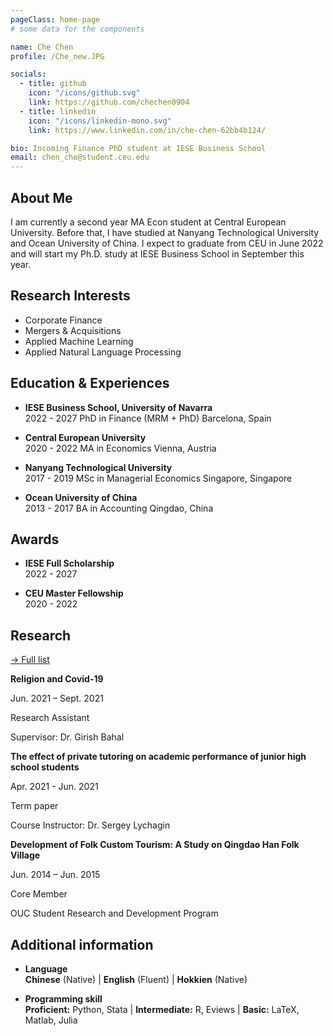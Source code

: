 ```yaml
---
pageClass: home-page
# some data for the components

name: Che Chen
profile: /Che_new.JPG

socials:
  - title: github
    icon: "/icons/github.svg"
    link: https://github.com/chechen0904
  - title: linkedin
    icon: "/icons/linkedin-mono.svg"
    link: https://www.linkedin.com/in/che-chen-62bb4b124/

bio: Incoming Finance PhD student at IESE Business School
email: chen_che@student.ceu.edu
---
```


<ProfileSection :frontmatter="$page.frontmatter" />

## About Me

I am currently a second year MA Econ student at Central European University. Before that, I have studied at Nanyang Technological University and Ocean University of China. I expect to graduate from CEU in June 2022 and will start my Ph.D. study at IESE Business School in September this year. 


## Research Interests

- Corporate Finance
- Mergers & Acquisitions
- Applied Machine Learning
- Applied Natural Language Processing


## Education & Experiences

- **IESE Business School, University of Navarra** <br/>
2022 - 2027
PhD in Finance (MRM + PhD)
Barcelona, Spain

- **Central European University** <br/>
2020 - 2022
MA in Economics
Vienna, Austria

- **Nanyang Technological University** <br/>
2017 - 2019
MSc in Managerial Economics
Singapore, Singapore

- **Ocean University of China** <br/>
2013 - 2017
BA in Accounting
Qingdao, China

## Awards

- **IESE Full Scholarship** <br/>
2022 - 2027

- **CEU Master Fellowship** <br/>
2020 - 2022

## Research


[→ Full list](/research/)

<ProjectCard>

  **Religion and Covid-19**

  Jun. 2021 – Sept. 2021

  Research Assistant

  Supervisor: Dr. Girish Bahal

</ProjectCard>

<ProjectCard>

  **The effect of private tutoring on academic performance of junior high school students**

  Apr. 2021 - Jun. 2021

  Term paper
  
  Course Instructor: Dr. Sergey Lychagin

</ProjectCard>

<ProjectCard>

  **Development of Folk Custom Tourism: A Study on Qingdao Han Folk Village**

  Jun. 2014 – Jun. 2015

  Core Member
  
  OUC Student Research and Development Program

</ProjectCard>

## Additional information

- **Language** <br/>
**Chinese** (Native) | **English** (Fluent) | **Hokkien** (Native)

- **Programming skill** <br/>
**Proficient:** Python, Stata | **Intermediate:** R, Eviews | **Basic:** LaTeX, Matlab, Julia


<!-- Custom style for this page -->

<style lang="stylus">

.theme-container.home-page .page
  font-size 14px
  font-family "lucida grande", "lucida sans unicode", lucida, "Helvetica Neue", Helvetica, Arial, sans-serif;
  p
    margin 0 0 0.5rem
  p, ul, ol
    line-height normal
  a
    font-weight normal
  .theme-default-content:not(.custom) > h2
    margin-bottom 0.5rem
  .theme-default-content:not(.custom) > h2:first-child + p
    margin-top 0.5rem
  .theme-default-content:not(.custom) > h3
    padding-top 4rem

  /* Override */
  .md-card
    margin-top 0.5em
    .card-image
      padding 0.2rem
      img
        max-width 120px
        max-height 120px
    .card-content p
      -webkit-margin-after 0.2em

@media (max-width: 419px)
  .theme-container.home-page .page
    p, ul, ol
      line-height 1.5

    .md-card
      .card-image
        img 
          width 100%
          max-width 400px

</style>
